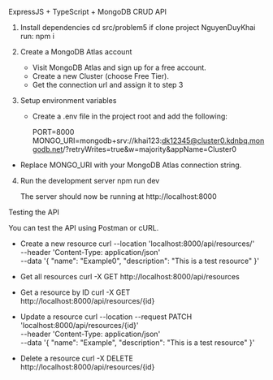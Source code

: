 ExpressJS + TypeScript + MongoDB CRUD API

1. Install dependencies
    cd src/problem5 if clone project NguyenDuyKhai
    run: npm i

2. Create a MongoDB Atlas account
   - Visit MongoDB Atlas and sign up for a free account.
   - Create a new Cluster (choose Free Tier).
   - Get the connection url and assign it to step 3 

3. Setup environment variables
   - Create a .env file in the project root and add the following:

     PORT=8000
     MONGO_URI=mongodb+srv://khai123:dk12345@cluster0.kdnbq.mongodb.net/?retryWrites=true&w=majority&appName=Cluster0

* Replace MONGO_URI with your MongoDB Atlas connection string.

4. Run the development server
   npm run dev

    The server should now be running at http://localhost:8000

Testing the API

You can test the API using Postman or cURL.

- Create a new resource
  curl --location 'localhost:8000/api/resources/' \
  --header 'Content-Type: application/json' \
  --data '{
  "name": "Example0",
  "description": "This is a test resource"
  }'

- Get all resources
  curl -X GET http://localhost:8000/api/resources

- Get a resource by ID
  curl -X GET http://localhost:8000/api/resources/{id}

- Update a resource
  curl --location --request PATCH 'localhost:8000/api/resources/{id}' \
  --header 'Content-Type: application/json' \
  --data '{
  "name": "Example",
  "description": "This is a test resource"
  }'

- Delete a resource
  curl -X DELETE http://localhost:8000/api/resources/{id}